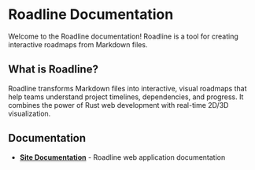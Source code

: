 # Roadline Documentation

Welcome to the Roadline documentation! Roadline is a tool for creating interactive roadmaps from Markdown files.

## What is Roadline?

Roadline transforms Markdown files into interactive, visual roadmaps that help teams understand project timelines, dependencies, and progress. It combines the power of Rust web development with real-time 2D/3D visualization.

## Documentation

- **[Site Documentation](./site/README.md)** - Roadline web application documentation